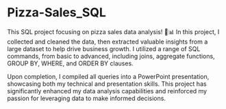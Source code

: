 # Pizza-Sales_SQL
This SQL project focusing on pizza sales data analysis! 🍕📊 In this project, I collected and cleaned the data, then extracted valuable insights from a large dataset to help drive business growth. I utilized a range of SQL commands, from basic to advanced, including joins, aggregate functions, GROUP BY, WHERE, and ORDER BY clauses.

Upon completion, I compiled all queries into a PowerPoint presentation, showcasing both my technical and presentation skills. This project has significantly enhanced my data analysis capabilities and reinforced my passion for leveraging data to make informed decisions.
